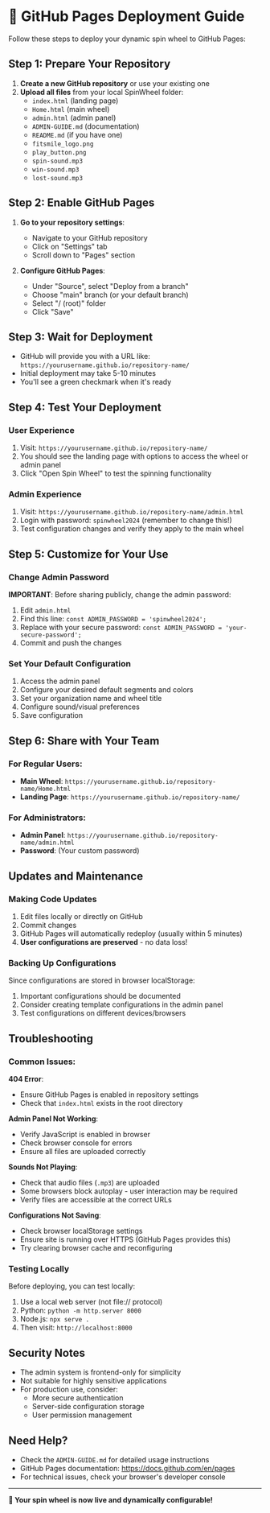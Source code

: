 # 🚀 GitHub Pages Deployment Guide

Follow these steps to deploy your dynamic spin wheel to GitHub Pages:

## Step 1: Prepare Your Repository

1. **Create a new GitHub repository** or use your existing one
2. **Upload all files** from your local SpinWheel folder:
   - `index.html` (landing page)
   - `Home.html` (main wheel)
   - `admin.html` (admin panel)
   - `ADMIN-GUIDE.md` (documentation)
   - `README.md` (if you have one)
   - `fitsmile_logo.png`
   - `play_button.png`
   - `spin-sound.mp3`
   - `win-sound.mp3`
   - `lost-sound.mp3`

## Step 2: Enable GitHub Pages

1. **Go to your repository settings**:
   - Navigate to your GitHub repository
   - Click on "Settings" tab
   - Scroll down to "Pages" section

2. **Configure GitHub Pages**:
   - Under "Source", select "Deploy from a branch"
   - Choose "main" branch (or your default branch)
   - Select "/ (root)" folder
   - Click "Save"

## Step 3: Wait for Deployment

- GitHub will provide you with a URL like: `https://yourusername.github.io/repository-name/`
- Initial deployment may take 5-10 minutes
- You'll see a green checkmark when it's ready

## Step 4: Test Your Deployment

### User Experience
1. Visit: `https://yourusername.github.io/repository-name/`
2. You should see the landing page with options to access the wheel or admin panel
3. Click "Open Spin Wheel" to test the spinning functionality

### Admin Experience
1. Visit: `https://yourusername.github.io/repository-name/admin.html`
2. Login with password: `spinwheel2024` (remember to change this!)
3. Test configuration changes and verify they apply to the main wheel

## Step 5: Customize for Your Use

### Change Admin Password
**IMPORTANT**: Before sharing publicly, change the admin password:

1. Edit `admin.html`
2. Find this line: `const ADMIN_PASSWORD = 'spinwheel2024';`
3. Replace with your secure password: `const ADMIN_PASSWORD = 'your-secure-password';`
4. Commit and push the changes

### Set Your Default Configuration
1. Access the admin panel
2. Configure your desired default segments and colors
3. Set your organization name and wheel title
4. Configure sound/visual preferences
5. Save configuration

## Step 6: Share with Your Team

### For Regular Users:
- **Main Wheel**: `https://yourusername.github.io/repository-name/Home.html`
- **Landing Page**: `https://yourusername.github.io/repository-name/`

### For Administrators:
- **Admin Panel**: `https://yourusername.github.io/repository-name/admin.html`
- **Password**: (Your custom password)

## Updates and Maintenance

### Making Code Updates
1. Edit files locally or directly on GitHub
2. Commit changes
3. GitHub Pages will automatically redeploy (usually within 5 minutes)
4. **User configurations are preserved** - no data loss!

### Backing Up Configurations
Since configurations are stored in browser localStorage:
1. Important configurations should be documented
2. Consider creating template configurations in the admin panel
3. Test configurations on different devices/browsers

## Troubleshooting

### Common Issues:

**404 Error**: 
- Ensure GitHub Pages is enabled in repository settings
- Check that `index.html` exists in the root directory

**Admin Panel Not Working**:
- Verify JavaScript is enabled in browser
- Check browser console for errors
- Ensure all files are uploaded correctly

**Sounds Not Playing**:
- Check that audio files (`.mp3`) are uploaded
- Some browsers block autoplay - user interaction may be required
- Verify files are accessible at the correct URLs

**Configurations Not Saving**:
- Check browser localStorage settings
- Ensure site is running over HTTPS (GitHub Pages provides this)
- Try clearing browser cache and reconfiguring

### Testing Locally
Before deploying, you can test locally:
1. Use a local web server (not file:// protocol)
2. Python: `python -m http.server 8000`
3. Node.js: `npx serve .`
4. Then visit: `http://localhost:8000`

## Security Notes

- The admin system is frontend-only for simplicity
- Not suitable for highly sensitive applications
- For production use, consider:
  - More secure authentication
  - Server-side configuration storage
  - User permission management

## Need Help?

- Check the `ADMIN-GUIDE.md` for detailed usage instructions
- GitHub Pages documentation: https://docs.github.com/en/pages
- For technical issues, check your browser's developer console

---

**🎉 Your spin wheel is now live and dynamically configurable!**
